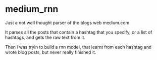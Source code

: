 # medium_rnn

Just a not well thought parser of the blogs web medium.com.

It parses all the posts that contain a hashtag that you specify, or a list of hashtags, and gets the raw text from it.

Then i was tryin to build a rnn model, that learnt from each hashtag and wrote blog posts, but never really finished it.
